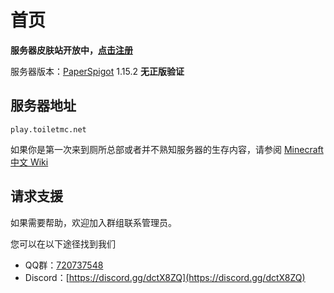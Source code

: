 # 首页

**服务器皮肤站开放中，**[**点击注册**](https://www.toiletmc.net/)

服务器版本：[PaperSpigot](https://papermc.io/) 1.15.2 **无正版验证**

## 服务器地址

```text
play.toiletmc.net
```

如果你是第一次来到厕所总部或者并不熟知服务器的生存内容，请参阅 [Minecraft 中文 Wiki](http://minecraft-zh.gamepedia.com/教程)

## 请求支援

如果需要帮助，欢迎加入群组联系管理员。

您可以在以下途径找到我们

* QQ群：[720737548](https://jq.qq.com/?_wv=1027&k=0Nb6gZfJ)
* Discord：[https://discord.gg/dctX8ZQ](https://discord.gg/dctX8ZQ)

